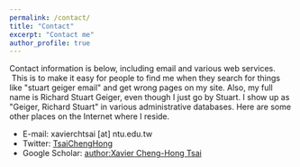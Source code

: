 ```yaml
---
permalink: /contact/
title: "Contact"
excerpt: "Contact me"
author_profile: true
---
```

Contact information is below, including email and various web services.  This is to make it easy for people to find me when they search for things like "stuart geiger email" and get wrong pages on my site. Also, my full name is Richard Stuart Geiger, even though I just go by Stuart. I show up as "Geiger, Richard Stuart" in various administrative databases. Here are some other places on the Internet where I reside.

* E-mail: xavierchtsai [at] ntu.edu.tw
* Twitter: [TsaiChengHong](https://twitter.com/TsaiChengHong)
* Google Scholar: [author:Xavier Cheng-Hong Tsai](https://scholar.google.com.tw/citations?user=ZkDKsLsAAAAJ&hl=en)
